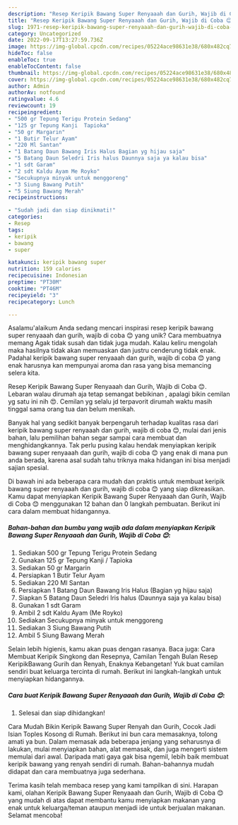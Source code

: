 ```yaml
---
description: "Resep Keripik Bawang Super Renyaaah dan Gurih, Wajib di Coba 😊{ yang Menggugah Selera"
title: "Resep Keripik Bawang Super Renyaaah dan Gurih, Wajib di Coba 😊{ yang Menggugah Selera"
slug: 1971-resep-keripik-bawang-super-renyaaah-dan-gurih-wajib-di-coba-yang-menggugah-selera
category: Uncategorized
date: 2022-09-17T13:27:59.736Z
image: https://img-global.cpcdn.com/recipes/05224ace98631e38/680x482cq70/keripik-bawang-super-renyaaah-dan-gurih-wajib-di-coba-foto-resep-utama.jpg
hideToc: false
enableToc: true
enableTocContent: false
thumbnail: https://img-global.cpcdn.com/recipes/05224ace98631e38/680x482cq70/keripik-bawang-super-renyaaah-dan-gurih-wajib-di-coba-foto-resep-utama.jpg
cover: https://img-global.cpcdn.com/recipes/05224ace98631e38/680x482cq70/keripik-bawang-super-renyaaah-dan-gurih-wajib-di-coba-foto-resep-utama.jpg
author: Admin
authorAv: notfound
ratingvalue: 4.6
reviewcount: 19
recipeingredient:
- "500 gr Tepung Terigu Protein Sedang"
- "125 gr Tepung Kanji  Tapioka"
- "50 gr Margarin"
- "1 Butir Telur Ayam"
- "220 Ml Santan"
- "1 Batang Daun Bawang Iris Halus Bagian yg hijau saja"
- "5 Batang Daun Seledri Iris halus Daunnya saja ya kalau bisa"
- "1 sdt Garam"
- "2 sdt Kaldu Ayam Me Royko"
- "Secukupnya minyak untuk menggoreng"
- "3 Siung Bawang Putih"
- "5 Siung Bawang Merah"
recipeinstructions:

- "Sudah jadi dan siap dinikmati!"
categories:
- Resep
tags:
- keripik
- bawang
- super

katakunci: keripik bawang super 
nutrition: 159 calories
recipecuisine: Indonesian
preptime: "PT30M"
cooktime: "PT46M"
recipeyield: "3"
recipecategory: Lunch

---
```



Asalamu'alaikum Anda sedang mencari inspirasi resep keripik bawang super renyaaah dan gurih, wajib di coba 😊 yang unik? Cara membuatnya memang Agak tidak susah dan tidak juga mudah. Kalau keliru mengolah maka hasilnya tidak akan memuaskan dan justru cenderung tidak enak. Padahal keripik bawang super renyaaah dan gurih, wajib di coba 😊 yang enak harusnya kan mempunyai aroma dan rasa yang bisa memancing selera kita.


Resep Keripik Bawang Super Renyaaah dan Gurih, Wajib di Coba 😊. Lebaran walau dirumah aja tetap semangat bebikinan , apalagi bikin cemilan yg satu ini nih 😍. Cemilan yg selalu jd terpavorit dirumah waktu masih tinggal sama orang tua dan belum menikah.

Banyak hal yang sedikit banyak berpengaruh terhadap kualitas rasa dari keripik bawang super renyaaah dan gurih, wajib di coba 😊, mulai dari jenis bahan, lalu pemilihan bahan segar sampai cara membuat dan menghidangkannya. Tak perlu pusing kalau hendak menyiapkan keripik bawang super renyaaah dan gurih, wajib di coba 😊 yang enak di mana pun anda berada, karena asal sudah tahu triknya maka hidangan ini bisa menjadi sajian spesial.


Di bawah ini ada beberapa cara mudah dan praktis untuk membuat keripik bawang super renyaaah dan gurih, wajib di coba 😊 yang siap dikreasikan. Kamu dapat menyiapkan Keripik Bawang Super Renyaaah dan Gurih, Wajib di Coba 😊 menggunakan 12 bahan dan 0 langkah pembuatan. Berikut ini cara dalam membuat hidangannya.

<!--inarticleads1-->

##### Bahan-bahan dan bumbu yang wajib ada dalam menyiapkan Keripik Bawang Super Renyaaah dan Gurih, Wajib di Coba 😊:

1. Sediakan 500 gr Tepung Terigu Protein Sedang
1. Gunakan 125 gr Tepung Kanji / Tapioka
1. Sediakan 50 gr Margarin
1. Persiapkan 1 Butir Telur Ayam
1. Sediakan 220 Ml Santan
1. Persiapkan 1 Batang Daun Bawang Iris Halus (Bagian yg hijau saja)
1. Siapkan 5 Batang Daun Seledri Iris halus (Daunnya saja ya kalau bisa)
1. Gunakan 1 sdt Garam
1. Ambil 2 sdt Kaldu Ayam (Me Royko)
1. Sediakan Secukupnya minyak untuk menggoreng
1. Sediakan 3 Siung Bawang Putih
1. Ambil 5 Siung Bawang Merah


Selain lebih higienis, kamu akan puas dengan rasanya. Baca juga: Cara Membuat Keripik Singkong dan Resepnya, Camilan Tengah Bulan Resep KeripikBawang Gurih dan Renyah, Enaknya Kebangetan! Yuk buat camilan sendiri buat keluarga tercinta di rumah. Berikut ini langkah-langkah untuk menyiapkan hidangannya. 

<!--inarticleads2-->

##### Cara buat Keripik Bawang Super Renyaaah dan Gurih, Wajib di Coba 😊:


1. Selesai dan siap dihidangkan!

Cara Mudah Bikin Keripik Bawang Super Renyah dan Gurih, Cocok Jadi Isian Toples Kosong di Rumah. Berikut ini bun cara memasaknya, tolong amati ya bun. Dalam memasak ada beberapa jenjang yang seharusnya di lakukan, mulai menyiapkan bahan, alat memasak, dan juga mengerti sistem memulai dari awal. Daripada mati gaya gak bisa ngemil, lebih baik membuat keripik bawang yang renyah sendiri di rumah. Bahan-bahannya mudah didapat dan cara membuatnya juga sederhana. 

Terima kasih telah membaca resep yang kami tampilkan di sini. Harapan kami, olahan Keripik Bawang Super Renyaaah dan Gurih, Wajib di Coba 😊 yang mudah di atas dapat membantu kamu menyiapkan makanan yang enak untuk keluarga/teman ataupun menjadi ide untuk berjualan makanan. Selamat mencoba!
